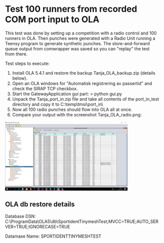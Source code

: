 # Test 100 runners from recorded COM port input to OLA

This test was done by setting up a competition with a radio control and 100 runners in OLA. Then punches were generated with a Radio Unit running a Teensy program to generate synthetic punches.
The store-and-forward queue output from comwrapper was saved so you can "replay" the test from there.

Test steps to execute:
1. Install OLA 5.4.1 and restore the backup Tanja_OLA_backup.zip (details below).
2. Open an OLA windows for "Automatisk registrering av passertid" and check the SIRAP TCP checkbox.
3. Start the GatewayApplication gui part: > python gui.py
4. Unpack the Tanja_port_in.zip file and take all contents of the port_in_test directory and copy it to C:\temp\tmsi\port_in\
5. Now all 100 radio punches should flow into OLA all at once. 
6. Compare your output with the screenshot Tanja_OLA_radio.png:

<img src="./Tanja_OLA_radio.png" width="400">


## OLA db restore details
Database DSN:
C:\ProgramData\OLA5\db\SportidentTinymeshTest;MVCC=TRUE;AUTO_SERVER=TRUE;IGNORECASE=TRUE

Datamase Name:
SPORTIDENTTINYMESHTEST
